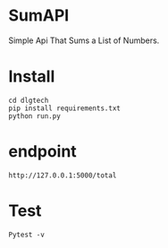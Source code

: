 # SumAPI
Simple Api That Sums a List of Numbers.

# Install
```
cd dlgtech
pip install requirements.txt
python run.py
```
# endpoint
```
http://127.0.0.1:5000/total

```


# Test
```
Pytest -v
```